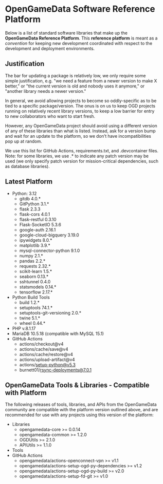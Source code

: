 # OpenGameData Software Reference Platform

Below is a list of standard software libraries that make up the **OpenGameData Reference Platform**. This **reference platform** is meant as a *convention* for keeping new development coordinated with respect to the development and deployment environments.

## Justification

The bar for updating a package is relatively low, we only require some simple justification,
e.g. "we need a feature from a newer version to make X better,"
or "the current version is old and nobody uses it anymore,"
or "another library needs a newer version."

In general, we avoid allowing projects to become so oddly-specific as to be tied to a specific package/version. The onus is on us to keep OGD projects running on relatively recent library versions, to keep a low barrier for entry to new collaborators who want to start fresh.

However, any OpenGameData project should avoid using a different version of any of these libraries than what is listed. Instead, ask for a version bump and wait for an update to the platform, so we don’t have incompatibilities pop up at random.

We use this list for GitHub Actions, requirements.txt, and .devcontainer files.
Note: for some libraries, we use .* to indicate any patch version may be used (we only specify patch version for mission-critical dependencies, such as database libraries).

## Latest Platform

- Python: 3.12
  - gitdb 4.0.*
  - GitPython 3.1.*
  - flask 2.3.3
  - flask-cors 4.0.1
  - flask-restful 0.3.10
  - Flask-SocketIO 5.3.6
  - google-auth 2.16.1
  - google-cloud-bigquery 3.19.0
  - ipywidgets 8.0.*
  - matplotlib 3.9.*
  - mysql-connector-python 9.1.0
  - numpy 2.1.*
  - pandas 2.2.*
  - requests 2.32.*
  - scikit-learn 1.5.*
  - seaborn 0.13.*
  - sshtunnel 0.4.0
  - statsmodels 0.14.*
  - tensorflow 2.17.*
- Python Build Tools
  - build 1.2.*
  - setuptools 74.1.*
  - setuptools-git-versioning 2.0.*
  - twine 5.1.*
  - wheel 0.44.*
- PHP v.8.1.17
- MariaDB 10.5.18 (compatible with MySQL 15.1)
- GitHub Actions
  - actions/checkout@v4
  - actions/cache/save@v4
  - actions/cache/restore@v4
  - actions/upload-artifact@v4
  - actions/setup-python@v5.3
  - burnett01/rsync-deployments@7.0.1

## OpenGameData Tools & Libraries - Compatible with Platform

The following releases of tools, libraries, and APIs from the OpenGameData community are compatible with the platform version outlined above, and are recommended for use with any projects using this version of the platform:

- Libraries
  - opengamedata-core >= 0.0.14
  - opengamedata-common >= 1.2.0
  - OGDUtils >= 2.1.0
  - APIUtils >= 1.1.0
- Tools
- GitHub Actions
  - opengamedata/actions-openconnect-vpn >= v1.1
  - opengamedata/actions-setup-ogd-py-dependencies >= v1.2
  - opengamedata/actions-setup-ogd-py-build >= v2.0
  - opengamedata/actions-setup-fd-git >= v1.0
